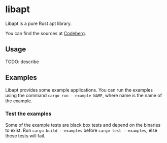 # libapt

Libapt is a pure Rust apt library.

You can find the sources at [Codeberg](https://codeberg.org/tomirgang/libapt).

## Usage

TODO: describe

## Examples

Libapt provides some example applications.
You can run the examples using the command `cargo run --example NAME`,
where name is the name of the example.

### Test the examples

Some of the example tests are black box tests and depend on the binaries to exist.
Run `cargo build --examples` before `cargo test --examples`, else these tests will fail.
